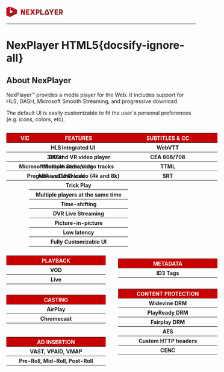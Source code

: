 <a id="introduction-top"> </a>


<img text-align="center" src="./_images/logo5.png" alt="logo of docsify-awesome repository" >

***

# NexPlayer HTML5{docsify-ignore-all}

## About NexPlayer
NexPlayer™ provides a media player for the Web. It includes support for HLS, DASH, Microsoft Smooth Streaming, and progressive download.

The default UI is easily customizable to fit the user´s personal preferences (e.g. icons, colors, etc).

<style> .titles{color: #ffffff; width: 250px;}.table{position: absolute; }  .tableFeatures{left: 18rem} .tablePlayback{top: 44.5rem} .tableCasting{top: 51rem} .tableAds{top: 58rem} .tableSubs{left: 37.5em} .tableMetadata{left: 37.5em; top: 45rem;} .tableDRM{left: 37.5em; top: 50rem;} </style>


<table class="table table-sm">
 
  <tbody>
    <tr>
      <th class="titles" bgcolor="#C80000" scope="row">VIDEO DELIVERY FORMATS </th>      
    </tr>
    <tr>
      <th  scope="row">HLS </th>      
    </tr>
    <tr>
      <th  scope="row">DASH </th>      
    </tr>
    <tr>
      <th scope="row">Microsoft Smooth Streaming </th>      
    </tr>
    <tr>
      <th scope="row">Progressive Download </th>      
    </tr>
  </tbody>

  <table class="table tableFeatures">
 
  <tbody >
    <tr>
      <th colspan="3" class="titles" bgcolor="#C80000" scope="row">FEATURES</th>      
    </tr>
    <tr>
        <th>Integrated UI</th>
    </tr>
    <tr>
        <th>360 and VR video player</th>
    </tr>
    <tr>
        <th> Multiple audio/video tracks</th>
    </tr>
    <tr>
        <th>ABR and UHD video (4k and 8k)</th>
    </tr>
    <tr>
        <th>Trick Play</th>
    </tr>
    <tr>
        <th>Multiple players at the same time</th>
    </tr>
    <tr>
        <th>Time-shifting</th>
    </tr>
    <tr>
        <th>DVR Live Streaming</th>
    </tr>
    <tr>
        <th>Picture-in-picture</th>
    </tr>
    <tr>
        <th>Low latency</th>
    </tr>
    <tr>
        <th>Fully Customizable UI</th>
    </tr>
  </tbody>
  
</table>

</table>

<table class="table table-sm tablePlayback" >
 
  <tbody >
    <tr>
      <th colspan="3"  class="titles" bgcolor="##C80000" scope="row">PLAYBACK</th>      
    </tr>
    <tr>
        <th>VOD</th>
    </tr>
    <tr>
        <th>Live</th>
    </tr>
  </tbody>
  
</table>
<table class="table tableCasting">
 
  <tbody >
    <tr>
      <th colspan="3" bgcolor="##C80000"  class="titles" scope="column">CASTING</th>      
    </tr>
    <tr>
        <th>AirPlay</th>
    </tr>
    <tr>
        <th>Chromecast</th>
    </tr>
  </tbody>
  
</table>

<table class="table tableAds">
 
  <tbody >
    <tr>
      <th colspan="3" bgcolor="##C80000"  class="titles" scope="column">AD INSERTION</th>      
    </tr>
    <tr>
        <th>VAST, VPAID, VMAP</th>
    </tr>
    <tr>
        <th>Pre-Roll, Mid-Roll, Post-Roll</th>
    </tr>
  </tbody>
  
</table>

<table class="table table-sm tableSubs" >
 
  <tbody >
    <tr>
      <th colspan="3"  class="titles" bgcolor="##C80000" scope="row">SUBTITLES & CC</th>      
    </tr>
    <tr>
        <th>WebVTT</th>
    </tr>
    <tr>
        <th>CEA 608/708</th>
    </tr>
      <tr>
        <th>TTML</th>
    </tr>
      <tr>
        <th>SRT</th>
    </tr>
  </tbody>
  
</table>

<table class="table table-sm tableMetadata" >
 
  <tbody >
    <tr>
      <th colspan="3"  class="titles" bgcolor="##C80000" scope="row">METADATA</th>      
    </tr>
    <tr>
        <th>ID3 Tags</th>
    </tr>    
  </tbody>
  
</table>
<table class="table table-sm tableDRM" >
 
  <tbody >
    <tr>
      <th colspan="3"  class="titles" bgcolor="##C80000" scope="row">CONTENT PROTECTION</th>      
    </tr>
    <tr>
        <th>Widevine DRM</th>
    </tr>
    <tr>
        <th>PlayReady DRM</th>
    </tr>
      <tr>
        <th>Fairplay DRM</th>
    </tr>
      <tr>
        <th>AES</th>
    </tr>
       <tr>
        <th>Custom HTTP headers</th>
    </tr>
     <tr>
        <th>CENC</th>
    </tr>
  </tbody>
  
</table>
<pre style="background-color: #f8f8f800">



















</pre>






























